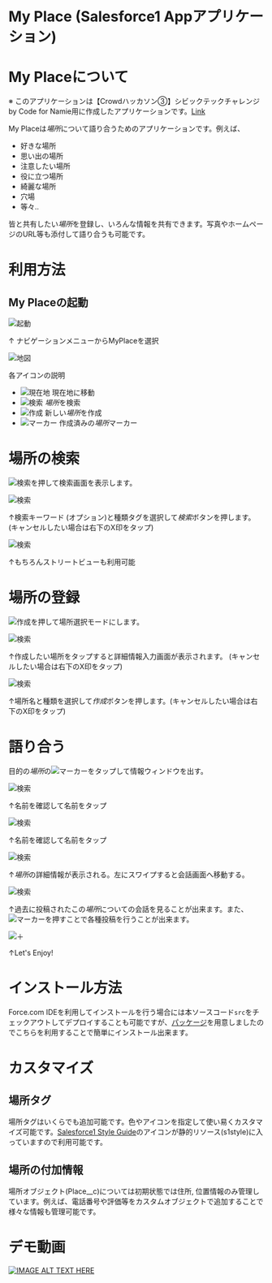 My Place (Salesforce1 Appアプリケーション)
=======

# My Placeについて
※ このアプリケーションは【Crowdハッカソン③】シビックテックチャレンジ by Code for Namie用に作成したアプリケーションです。[Link](https://crowdworks.jp/public/jobs/99808)

My Placeは*場所*について語り合うためのアプリケーションです。例えば、

* 好きな場所
* 思い出の場所
* 注意したい場所
* 役に立つ場所
* 綺麗な場所
* 穴場
* 等々..

皆と共有したい*場所*を登録し、いろんな情報を共有できます。写真やホームページのURL等も添付して語り合うも可能です。

# 利用方法
## My Placeの起動
![起動](imgs/img1.png)

↑ ナビゲーションメニューからMyPlaceを選択

![地図](imgs/img2.png)


各アイコンの説明

* ![現在地](imgs/img2-1.png) 現在地に移動
* ![検索](imgs/img2-3.png) *場所*を検索
* ![作成](imgs/img2-2.png) 新しい*場所*を作成
* ![マーカー](imgs/img2-4.png) 作成済みの*場所*マーカー

# 場所の検索
![検索](imgs/img2-3.png)を押して検索画面を表示します。

![検索](imgs/img3.png)

↑検索キーワード (オプション)と種類タグを選択して*検索*ボタンを押します。 (キャンセルしたい場合は右下のX印をタップ)

![検索](imgs/img14.png)

↑もちろんストリートビューも利用可能

# 場所の登録
![作成](imgs/img2-2.png)を押して場所選択モードにします。

![検索](imgs/img6.png)

↑作成したい場所をタップすると詳細情報入力画面が表示されます。 (キャンセルしたい場合は右下のX印をタップ)

![検索](imgs/img7.png)

↑場所名と種類を選択して*作成*ボタンを押します。(キャンセルしたい場合は右下のX印をタップ)

# 語り合う
目的の*場所*の![マーカー](imgs/img2-4.png)をタップして情報ウィンドウを出す。

![検索](imgs/img2.png)

↑名前を確認して名前をタップ

![検索](imgs/img9.png)

↑名前を確認して名前をタップ

![検索](imgs/img10.png)

↑*場所*の詳細情報が表示される。左にスワイプすると会話画面へ移動する。

![検索](imgs/img11.png)

↑過去に投稿されたこの*場所*についての会話を見ることが出来ます。また、![マーカー](imgs/img11-1.png)を押すことで各種投稿を行うことが出来ます。

![＋](imgs/img12.png)

↑Let's Enjoy!

# インストール方法
Force.com IDEを利用してインストールを行う場合には本ソースコード`src`をチェックアウトしてデプロイすることも可能ですが、[パッケージ](https://login.salesforce.com/packaging/installPackage.apexp?p0=04t10000000VOdV)を用意しましたのでこちらを利用することで簡単にインストール出来ます。

# カスタマイズ
## 場所タグ
場所タグはいくらでも追加可能です。色やアイコンを指定して使い易くカスタマイズ可能です。[Salesforce1 Style Guide](http://sfdc-styleguide.herokuapp.com/)のアイコンが静的リソース(s1style)に入っていますので利用可能です。

## 場所の付加情報
場所オブジェクト(Place__c)については初期状態では住所, 位置情報のみ管理しています。例えば、電話番号や評価等をカスタムオブジェクトで追加することで様々な情報も管理可能です。

# デモ動画

[![IMAGE ALT TEXT HERE](http://img.youtube.com/vi/PiAYD3l38hY/0.jpg)](http://www.youtube.com/watch?v=PiAYD3l38hY)